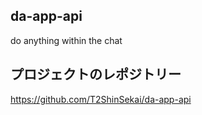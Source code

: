 ## da-app-api
do anything within the chat


## プロジェクトのレポジトリー
https://github.com/T2ShinSekai/da-app-api


